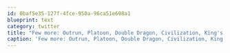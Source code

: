 ```yaml
---
id: 0baf5e35-127f-4fce-950a-96ca51e698a1
blueprint: text
category: twitter
title: "Few more: Outrun, Platoon, Double Dragon, Civilization, King's Quest, Leisure Suite Larry #smdos."
caption: 'Few more: Outrun, Platoon, Double Dragon, Civilization, King''s Quest, Leisure Suite Larry <span class="hashtag hashtag_local">#<a href="http://tweettemp.darylchymko.ca/?tag=smdos">smdos</a>.'
---
```

